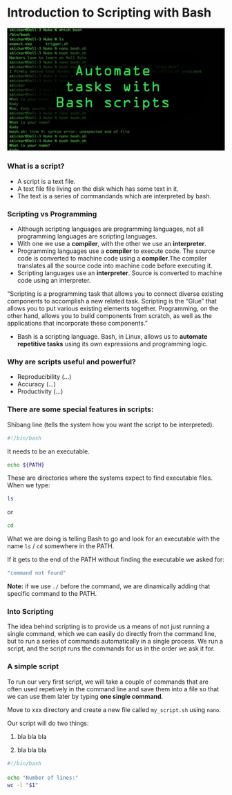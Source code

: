 # Introduction to Scripting with Bash

![](../assets/readme_img/scripting.jpg)

### What is a script?

* A script is a text file.
* A text file file living on the disk which has some text in it.
* The text is a series of commandands which are interpreted by bash. 

### Scripting vs Programming

* Although scripting languages are programming languages, not all programming languages are 	  scripting languages.
* With one we use a **compiler**, with the other we use an **interpreter**.
* Programming languages use a **compiler** to execute code. The source code is converted to machine code using a **compiler**.The compiler translates all the source code into machine code before executing it. 
* Scripting languages use an **interpreter**. Source is converted to machine code using an interpreter.

“Scripting is a programming task that allows you to connect diverse existing components to accomplish a new related task. Scripting is the “Glue” that allows you to put various existing elements together. Programming, on the other hand, allows you to build components from scratch, as well as the applications that incorporate these components.”

* Bash is a scripting language. Bash, in Linux, allows us to **automate repetitive tasks** using its own expressions and programming logic.    

### Why are scripts useful and powerful?

* Reproducibility (...)
* Accuracy (...)
* Productivity (...)

### There are some special features in scripts:

Shibang line (tells the system how you want the script to be interpreted).

```bash
#!/bin/bash
```
It needs to be an executable.

```bash
echo ${PATH}
```

These are directories where the systems expect to find executable files.
When we type:

```bash
ls
```
or 

```bash
cd
```

What we are doing is telling Bash to go and look for an executable with the name `ls` / `cd` somewhere in the PATH. 

If it gets to the end of the PATH without finding the executable we asked for:

```bash
"command not found"
```
**Note:** if we use `./` before the command, we  are dinamically adding that specific command to the PATH. 

### Into Scripting
The idea behind scripting is to provide us a means of not just running a single command, which we can easily do directly from the command line, but to run a series of commands automatically in a single process. We run a script, and the script runs the commands for us in the order we ask it for.

### A simple script
To run our very first script, we will take a couple of commands that are often used repetively in the command line and save them into a file so that we can use them later by typing **one single command**.

Move to xxx directory and create a new file called `my_script.sh` using `nano`. 

Our script will do two things:

1) bla bla bla

2) bla bla bla 

```bash
#!/bin/bash

echo "Number of lines:"
wc -l "$1"
```
















